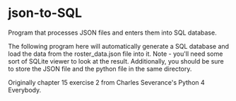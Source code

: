 # json-to-SQL
Program that processes JSON files and enters them into SQL database.

The following program here will automatically generate a SQL database and load the data from the roster_data.json file into it. 
Note - you'll need some sort of SQLite viewer to look at the result. Additionally, you should be sure to store the JSON file and the python file in the same directory.

Originally chapter 15 exercise 2 from Charles Severance's Python 4 Everybody. 
